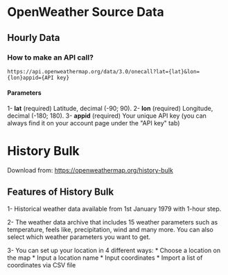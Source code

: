 # OpenWeather Source Data

## Hourly Data
### How to make an API call?

```https://api.openweathermap.org/data/3.0/onecall?lat={lat}&lon={lon}appid={API key}```

#### Parameters
1- **lat**	(required)	Latitude, decimal (-90; 90). 
2- **lon**	(required)	Longitude, decimal (-180; 180).
3- **appid**	(required)	Your unique API key (you can always find it on your account page under the "API key" tab)

# History Bulk
Download from: https://openweathermap.org/history-bulk
## Features of History Bulk
1- Historical weather data available from 1st January 1979 with 1-hour step.

2- The weather data archive that includes 15 weather parameters such as temperature, feels like, precipitation, wind and many more. You can also select which weather parameters you want to get.

3- You can set up your location in 4 different ways:
    * Choose a location on the map
    * Input a location name
    * Input coordinates
    * Import a list of coordinates via CSV file